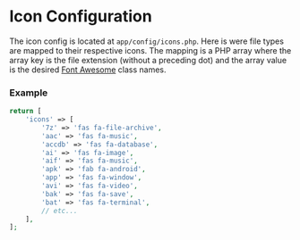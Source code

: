 # Icon Configuration

The icon config is located at `app/config/icons.php`. Here is were file types are mapped to their respective icons. The mapping is a PHP array where the array key is the file extension \(without a preceding dot\) and the array value is the desired [Font Awesome](https://fontawesome.com/icons) class names.

### Example

```php
return [
    'icons' => [
        '7z' => 'fas fa-file-archive',
        'aac' => 'fas fa-music',
        'accdb' => 'fas fa-database',
        'ai' => 'fas fa-image',
        'aif' => 'fas fa-music',
        'apk' => 'fab fa-android',
        'app' => 'fas fa-window',
        'avi' => 'fas fa-video',
        'bak' => 'fas fa-save',
        'bat' => 'fas fa-terminal',
        // etc...
    ],
];
```

